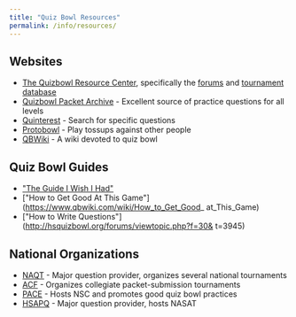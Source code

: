 ```yaml
---
title: "Quiz Bowl Resources"
permalink: /info/resources/
---
```


## Websites

* [The Quizbowl Resource Center](http://hsquizbowl.org/), specifically the
    [forums](http://www.hsquizbowl.org/forums/) and [tournament database](
    http://hsquizbowl.org/db/tournaments/)
* [Quizbowl Packet Archive](http://quizbowlpackets.com/) - Excellent source of
    practice questions for all levels
* [Quinterest](http://www.quinterest.org/) - Search for specific questions
* [Protobowl](http://protobowl.com/) - Play tossups against other people
* [QBWiki](https://www.qbwiki.com/wiki/Main_Page) - A wiki devoted to quiz bowl

## Quiz Bowl Guides

* ["The Guide I Wish I Had"](/assets/the-guide-i-wish-i-had.pdf)
* ["How to Get Good At This Game"](https://www.qbwiki.com/wiki/How_to_Get_Good_
    at_This_Game)
* ["How to Write Questions"](http://hsquizbowl.org/forums/viewtopic.php?f=30&
    t=3945)

## National Organizations

* [NAQT](https://www.naqt.com/) - Major question provider, organizes several
    national tournaments
* [ACF](https://acf-quizbowl.com/) - Organizes collegiate packet-submission
    tournaments
* [PACE](http://www.pace-nsc.org/) - Hosts NSC and promotes good quiz bowl
    practices
* [HSAPQ](https://www.hsapq.com/) - Major question provider, hosts NASAT

